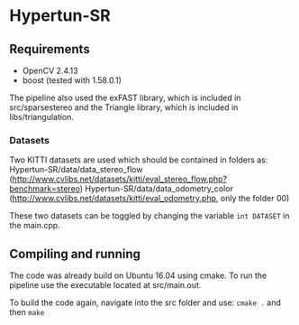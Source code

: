 # Hypertun-SR

## Requirements
 - OpenCV 2.4.13
 - boost (tested with 1.58.0.1)

The pipeline also used the exFAST library, which is included in src/sparsestereo and the Triangle library, which is included in libs/triangulation.

### Datasets
Two KITTI datasets are used which should be contained in folders as:
Hypertun-SR/data/data_stereo_flow 		(http://www.cvlibs.net/datasets/kitti/eval_stereo_flow.php?benchmark=stereo)
Hypertun-SR/data/data_odometry_color	(http://www.cvlibs.net/datasets/kitti/eval_odometry.php, only the folder 00)

These two datasets can be toggled by changing the variable `int DATASET` in the main.cpp.

## Compiling and running
The code was already build on Ubuntu 16.04 using cmake. To run the pipeline use the executable located at src/main.out.

To build the code again, navigate into the src folder and use:
`cmake .`
and then
`make`